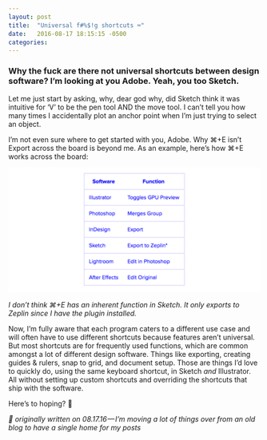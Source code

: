 ```yaml
---
layout: post
title:  "Universal f#%$!g shortcuts ⌨️"
date:   2016-08-17 18:15:15 -0500
categories:
---
```


### Why the fuck are there not universal shortcuts between design software? I’m looking at you Adobe. Yeah, you too Sketch.

Let me just start by asking, why, dear god why, did Sketch think it was intuitive for ‘V’ to be the pen tool AND the move tool. I can’t tell you how many times I accidentally plot an anchor point when I’m just trying to select an object.

I’m not even sure where to get started with you, Adobe. Why ⌘+E isn’t Export across the board is beyond me. As an example, here’s how ⌘+E works across the board:

![chart of shortcuts](/assets/img/shortcuts.png "chart of shortcuts")

*I don’t think ⌘+E has an inherent function in Sketch. It only exports to Zeplin since I have the plugin installed.*

Now, I’m fully aware that each program caters to a different use case and will often have to use different shortcuts because features aren’t universal. But most shortcuts are for frequently used functions, which are common amongst a lot of different design software. Things like exporting, creating guides & rulers, snap to grid, and document setup. Those are things I’d love to quickly do, using the same keyboard shortcut, in Sketch *and* Illustrator. All without setting up custom shortcuts and overriding the shortcuts that ship with the software.

Here’s to hoping? 🙏

*📝 originally written on 08.17.16 — I’m moving a lot of things over from an old blog to have a single home for my posts*

